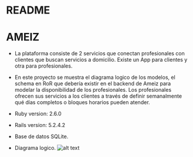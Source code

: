 # README

# AMEIZ

* La plataforma consiste de 2 servicios que conectan profesionales con clientes que buscan servicios a domicilio. Existe un App para clientes y otra para profesionales.

* En este proyecto se muestra el diagrama logico de los modelos, el schema en RoR que debería existir en el backend de Ameiz para modelar la disponibilidad de los profesionales. Los profesionales ofrecen sus servicios a los clientes a través de definir semanalmente qué días completos o bloques horarios pueden atender.

* Ruby version: 2.6.0

* Rails version: 5.2.4.2

* Base de datos SQLite.

* Diagrama logico.
![alt text][logic]

[logic]: /diagrama_logico2.png
